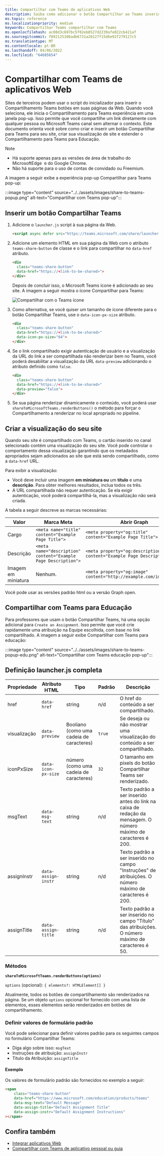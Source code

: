 ```yaml
---
title: Compartilhar com Teams de aplicativos Web
description: Saiba como adicionar o botão Compartilhar ao Teams inserido em seu site, com uma visualização de site, usando exemplos de código
ms.topic: reference
ms.localizationpriority: medium
keywords: Compartilhar Teams compartilhar com Teams
ms.openlocfilehash: ac08d3c697bc5f02eb8527d2239afe022cb421af
ms.sourcegitcommit: f892125106adb6731a20127f15d6e92f279127c5
ms.translationtype: MT
ms.contentlocale: pt-BR
ms.lasthandoff: 04/06/2022
ms.locfileid: "64685654"
---
```

# <a name="share-to-teams-from-web-apps"></a>Compartilhar com Teams de aplicativos Web

Sites de terceiros podem usar o script do inicializador para inserir o Compartilhamento Teams botões em suas páginas da Web. Quando você seleciona, ele inicia o Compartilhamento para Teams experiência em uma janela pop-up. Isso permite que você compartilhe um link diretamente com qualquer pessoa ou Microsoft Teams canal sem alternar o contexto. Este documento orienta você sobre como criar e inserir um botão Compartilhar para Teams para seu site, criar sua visualização de site e estender o Compartilhamento para Teams para Educação.

> [!NOTE]
>
> * Há suporte apenas para as versões de área de trabalho do MicrosoftEdge&nbsp; e do Google Chrome.
> * Não há suporte para o uso de contas de convidado ou Freemium.  

A imagem a seguir exibe a experiência pop-up Compartilhar para Teams pop-up:

:::image type="content" source="../../assets/images/share-to-teams-popup.png" alt-text="Compartilhar com Teams pop-up":::

## <a name="embed-a-share-to-teams-button"></a>Inserir um botão Compartilhar Teams

1. Adicione o `launcher.js` script à sua página da Web.

    ```html
    <script async defer src="https://teams.microsoft.com/share/launcher.js"></script>
    ```

1. Adicione um elemento HTML em sua página da Web com o atributo `teams-share-button` de classe e o link para compartilhar no `data-href` atributo.

    ```html
    <div
      class="teams-share-button"
      data-href="https://<link-to-be-shared>">
    </div>
    ```

    Depois de concluir isso, o Microsoft Teams ícone é adicionado ao seu site. A imagem a seguir mostra o ícone Compartilhar para Teams:

    ![Compartilhar com o Teams ícone](~/assets/icons/share-to-teams-icon.png)

1. Como alternativa, se você quiser um tamanho de ícone diferente para o botão Compartilhar Teams, use o `data-icon-px-size` atributo.

    ```html
    <div
      class="teams-share-button"
      data-href="https://<link-to-be-shared>"
      data-icon-px-size="64">
    </div>
    ```

1. Se o link compartilhado exigir autenticação de usuário e a visualização da URL do link a ser compartilhada não renderizar bem no Teams, você poderá desabilitar a visualização da URL `data-preview` adicionando o atributo definido como `false`.

    ```html
    <div
      class="teams-share-button"
      data-href="https://<link-to-be-shared>"
      data-preview="false">
    </div>
    ```

1. Se sua página renderizar dinamicamente o conteúdo, você poderá usar `shareToMicrosoftTeams.renderButtons()` o método  para forçar o Compartilhamento a renderizar no local apropriado no pipeline.

## <a name="craft-your-website-preview"></a>Criar a visualização do seu site

Quando seu site é compartilhado com Teams, o cartão inserido no canal selecionado contém uma visualização do seu site. Você pode controlar o comportamento dessa visualização garantindo que os metadados apropriados sejam adicionados ao site que está sendo compartilhado, como a `data-href` URL.  

Para exibir a visualização:

* Você deve incluir uma imagem **em miniatura ou** um **título** e uma **descrição**. Para obter melhores resultados, inclua todos os três.
* A URL compartilhada não requer autenticação. Se ela exigir autenticação, você poderá compartilhá-la, mas a visualização não será criada.

A tabela a seguir descreve as marcas necessárias:

|Valor|Marca Meta| Abrir Graph|
|----|----|----|
|Cargo|`<meta name="title" content="Example Page Title">`|`<meta property="og:title" content="Example Page Title">`|
|Descrição|`<meta name="description" content="Example Page Description">`|`<meta property="og:description" content="Example Page Description">`|
|Imagem em miniatura| Nenhum. |`<meta property="og:image" content="http://example.com/image.jpg">`|

Você pode usar as versões padrão html ou a versão Graph open.

## <a name="share-to-teams-for-education"></a>Compartilhar com Teams para Educação

Para professores que usam o botão Compartilhar Teams, há uma opção adicional para `Create an Assignment`. Isso permite que você crie rapidamente uma atribuição na Equipe escolhida, com base no link compartilhado. A imagem a seguir exibe Compartilhar com Teams para educação:

:::image type="content" source="../../assets/images/share-to-teams-popup-edu.png" alt-text="Compartilhar com Teams educação pop-up":::

## <a name="full-launcherjs-definition"></a>Definição launcher.js completa

| Propriedade | Atributo HTML | Tipo | Padrão | Descrição |
| -------------- | ---------------------- | --------------------- | ------- | ---------------------------------------------------------------------- |
| href | `data-href` | string | n/d | O href do conteúdo a ser compartilhado. |
| visualização | `data-preview` | Booliano (como uma cadeia de caracteres) | `true` | Se deseja ou não mostrar uma visualização do conteúdo a ser compartilhado. |
| iconPxSize | `data-icon-px-size` | número (como uma cadeia de caracteres) | `32` | O tamanho em pixels do botão Compartilhar Teams ser renderizado. |
| msgText | `data-msg-text` | string | n/d | Texto padrão a ser inserido antes do link na caixa de redação da mensagem. O número máximo de caracteres é 200. |
| assignInstr | `data-assign-instr` | string | n/d | Texto padrão a ser inserido no campo "Instruções" de atribuições. O número máximo de caracteres é 200. |
| assignTitle | `data-assign-title` | string | n/d | Texto padrão a ser inserido no campo "Título" das atribuições. O número máximo de caracteres é 50. |

### <a name="methods"></a>Métodos

**`shareToMicrosoftTeams.renderButtons(options)`**

`options` (opcional): `{ elements?: HTMLElement[] }`

Atualmente, todos os botões de compartilhamento são renderizados na página. Se um objeto `options` opcional for fornecido com uma lista de elementos, esses elementos serão renderizados em botões de compartilhamento.

### <a name="set-default-form-values"></a>Definir valores de formulário padrão

Você pode selecionar para definir valores padrão para os seguintes campos no formulário Compartilhar Teams:

* Diga algo sobre isso: `msgText`
* Instruções de atribuição: `assignInstr`
* Título da Atribuição: `assignTitle`

#### <a name="example"></a>Exemplo

 Os valores de formulário padrão são fornecidos no exemplo a seguir:

```html
<span
    class="teams-share-button"
    data-href="https://www.microsoft.com/education/products/teams"
    data-msg-text="Default Message"
    data-assign-title="Default Assignment Title"
    data-assign-instr="Default Assignment Instructions"
></span>
```

## <a name="see-also"></a>Confira também

* [Integrar aplicativos Web](~/samples/integrate-web-apps-overview.md)
* [Compartilhar com Teams de aplicativo pessoal ou guia](share-to-teams-from-personal-app-or-tab.md)
